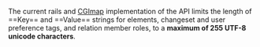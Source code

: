 The current rails and [CGImap](info.md) implementation of the API limits the length of ==Key== and ==Value== strings for elements, changeset and user preference tags, and relation member roles, to a **maximum of 255 UTF-8 unicode characters**.